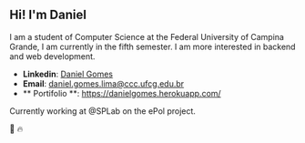 <h2> Hi! I'm Daniel </h2>
<p> I am a student of Computer Science at the Federal University of Campina Grande, I am currently in the fifth semester. I am more interested in backend and web development. </p>

- **Linkedin**: [Daniel Gomes](https://www.linkedin.com/in/daniel-gomes-3a5ba2206/)
- **Email**: daniel.gomes.lima@ccc.ufcg.edu.br
- ** Portifolio **: https://danielgomes.herokuapp.com/

<p> Currently working at @SPLab on the ePol project. </p>
<p> 🚀 🔥 </p>
